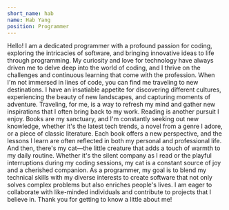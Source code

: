 ```yaml
---
short_name: hab
name: Hab Yang
position: Programmer
---
```

Hello!
I am a dedicated programmer with a profound passion for coding, exploring the intricacies of software, and bringing innovative ideas to life through programming. My curiosity and love for technology have always driven me to delve deep into the world of coding, and I thrive on the challenges and continuous learning that come with the profession.
When I'm not immersed in lines of code, you can find me traveling to new destinations. I have an insatiable appetite for discovering different cultures, experiencing the beauty of new landscapes, and capturing moments of adventure. Traveling, for me, is a way to refresh my mind and gather new inspirations that I often bring back to my work.
Reading is another pursuit I enjoy. Books are my sanctuary, and I'm constantly seeking out new knowledge, whether it's the latest tech trends, a novel from a genre I adore, or a piece of classic literature. Each book offers a new perspective, and the lessons I learn are often reflected in both my personal and professional life.
And then, there's my cat—the little creature that adds a touch of warmth to my daily routine. Whether it's the silent company as I read or the playful interruptions during my coding sessions, my cat is a constant source of joy and a cherished companion.
As a programmer, my goal is to blend my technical skills with my diverse interests to create software that not only solves complex problems but also enriches people's lives. I am eager to collaborate with like-minded individuals and contribute to projects that I believe in.
Thank you for getting to know a little about me!